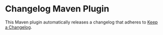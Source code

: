 # Changelog Maven Plugin

This Maven plugin automatically releases a changelog that adheres to [Keep a
Changelog](http://keepachangelog.com/en/1.0.0/).
